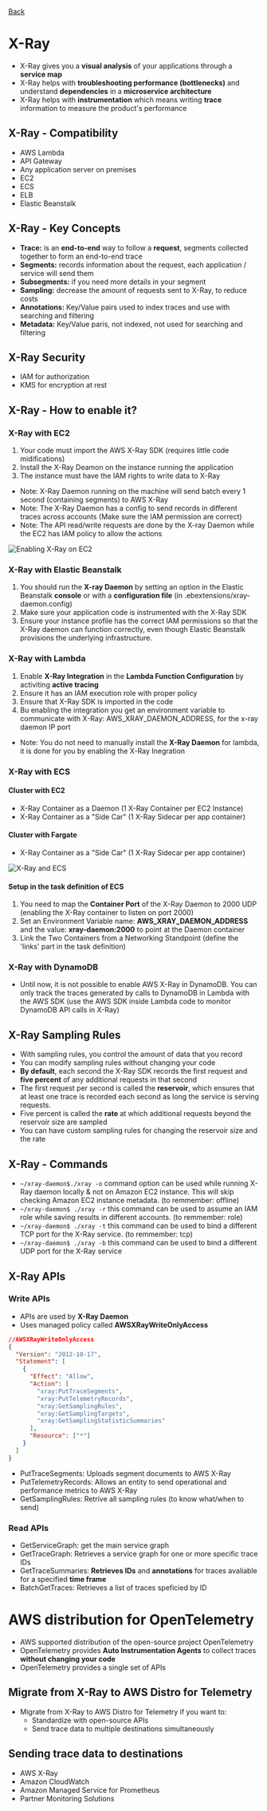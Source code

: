 [Back](./AWS.md)

# X-Ray

- X-Ray gives you a **visual analysis** of your applications through a **service map**
- X-Ray helps with **troubleshooting performance (bottlenecks)** and understand **dependencies** in a **microservice architecture**
- X-Ray helps with **instrumentation** which means writing **trace** information to measure the product's performance

## X-Ray - Compatibility

- AWS Lambda
- API Gateway
- Any application server on premises
- EC2
- ECS
- ELB
- Elastic Beanstalk

## X-Ray - Key Concepts

- **Trace:** is an **end-to-end** way to follow a **request**, segments collected together to form an end-to-end trace
- **Segments:** records information about the request, each application / service will send them
- **Subsegments:** if you need more details in your segment
- **Sampling:** decrease the amount of requests sent to X-Ray, to reduce costs
- **Annotations:** Key/Value pairs used to index traces and use with searching and filtering
- **Metadata:** Key/Value paris, not indexed, not used for searching and filtering

## X-Ray Security

- IAM for authorization
- KMS for encryption at rest

## X-Ray - How to enable it?

### X-Ray with EC2

1. Your code must import the AWS X-Ray SDK (requires little code midifications)
2. Install the X-Ray Deamon on the instance running the application
3. The instance must have the IAM rights to write data to X-Ray

- Note: X-Ray Daemon running on the machine will send batch every 1 second (containing segments) to AWS X-Ray
- Note: The X-Ray Daemon has a config to send records in different traces across accounts (Make sure the IAM permission are correct)
- Note: The API read/write requests are done by the X-ray Daemon while the EC2 has IAM policy to allow the actions

![Enabling X-Ray on EC2](./assets/43.png)

### X-Ray with Elastic Beanstalk

1. You should run the **X-ray Daemon** by setting an option in the Elastic Beanstalk **console** or with a **configuration file** (in .ebextensions/xray-daemon.config)
2. Make sure your application code is instrumented with the X-Ray SDK
3. Ensure your instance profile has the correct IAM permissions so that the X-Ray daemon can function correctly, even though Elastic Beanstalk provisions the underlying infrastructure.

### X-Ray with Lambda

1. Enable **X-Ray Integration** in the **Lambda Function Configuration** by activiting **active tracing**
2. Ensure it has an IAM execution role with proper policy
3. Ensure that X-Ray SDK is imported in the code
4. Bu enabling the integration you get an environment variable to communicate with X-Ray: AWS_XRAY_DAEMON_ADDRESS, for the x-ray daemon IP port

- Note: You do not need to manually install the **X-Ray Daemon** for lambda, it is done for you by enabling the X-Ray Inegration

### X-Ray with ECS

#### Cluster with EC2

- X-Ray Container as a Daemon (1 X-Ray Container per EC2 Instance)
- X-Ray Container as a "Side Car" (1 X-Ray Sidecar per app container)

#### Cluster with Fargate

- X-Ray Container as a "Side Car" (1 X-Ray Sidecar per app container)

![X-Ray and ECS](./assets/44.png)

#### Setup in the task definition of ECS

1. You need to map the **Container Port** of the X-Ray Daemon to 2000 UDP (enabling the X-Ray container to listen on port 2000)
2. Set an Environment Variable name: **AWS_XRAY_DAEMON_ADDRESS** and the value: **xray-daemon:2000** to point at the Daemon container
3. Link the Two Containers from a Networking Standpoint (define the 'links' part in the task definition)

### X-Ray with DynamoDB

- Until now, it is not possible to enable AWS X-Ray in DynamoDB. You can only track the traces generated by calls to DynamoDB in Lambda with the AWS SDK (use the AWS SDK inside Lambda code to monitor DynamoDB API calls in X-Ray)

## X-Ray Sampling Rules

- With sampling rules, you control the amount of data that you record
- You can modify sampling rules without changing your code
- **By default**, each second the X-Ray SDK records the first request and **five percent** of any additional requests in that second
- The first request per second is called the **reservoir**, which ensures that at least one trace is recorded each second as long the service is serving requests.
- Five percent is called the **rate** at which additional requests beyond the reservoir size are sampled
- You can have custom sampling rules for changing the reservoir size and the rate

## X-Ray - Commands

- `~/xray-daemon$./xray -o` command option can be used while running X-Ray daemon locally & not on Amazon EC2 instance. This will skip checking Amazon EC2 instance metadata. (to remmember: offline)
- `~/xray-daemon$ ./xray -r` this command can be used to assume an IAM role while saving results in different accounts. (to remmember: role)
- `~/xray-daemon$ ./xray -t` this command can be used to bind a different TCP port for the X-Ray service. (to remmember: tcp)
- `~/xray-daemon$ ./xray -b` this command can be used to bind a different UDP port for the X-Ray service

## X-Ray APIs

### Write APIs

- APIs are used by **X-Ray Daemon**
- Uses managed policy called **AWSXRayWriteOnlyAccess**

```json
//AWSXRayWriteOnlyAccess
{
  "Version": "2012-10-17",
  "Statement": [
    {
      "Effect": "Allow",
      "Action": [
        "xray:PutTraceSegments",
        "xray:PutTelemetryRecords",
        "xray:GetSamplingRules",
        "xray:GetSamplingTargets",
        "xray:GetSamplingStatisticSummaries"
      ],
      "Resource": ["*"]
    }
  ]
}
```

- PutTraceSegments: Uploads segment documents to AWS X-Ray
- PutTelemetryRecords: Allows an entity to send operational and performance metrics to AWS X-Ray
- GetSamplingRules: Retrive all sampling rules (to know what/when to send)

### Read APIs

- GetServiceGraph: get the main service graph
- GetTraceGraph: Retrieves a service graph for one or more specific trace IDs
- GetTraceSummaries: **Retrieves IDs** and **annotations** for traces avaliable for a specified **time frame**
- BatchGetTraces: Retrieves a list of traces speficied by ID

# AWS distribution for OpenTelemetry

- AWS supported distribution of the open-source project OpenTelemetry
- OpenTelemetry provides **Auto Instrumentation Agents** to collect traces **without changing your code**
- OpenTelemetry provides a single set of APIs

## Migrate from X-Ray to AWS Distro for Telemetry

- Migrate from X-Ray to AWS Distro for Telemetry if you want to:
  - Standardize with open-source APIs
  - Send trace data to multiple destinations simultaneously

## Sending trace data to destinations

- AWS X-Ray
- Amazon CloudWatch
- Amazon Managed Service for Prometheus
- Partner Monitoring Solutions
